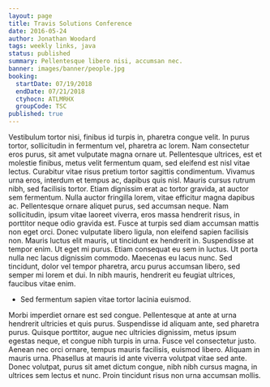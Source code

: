 ```yaml
---
layout: page
title: Travis Solutions Conference
date: 2016-05-24
author: Jonathan Woodard
tags: weekly links, java
status: published
summary: Pellentesque libero nisi, accumsan nec.
banner: images/banner/people.jpg
booking:
  startDate: 07/19/2018
  endDate: 07/21/2018
  ctyhocn: ATLMRHX
  groupCode: TSC
published: true
---
```

Vestibulum tortor nisi, finibus id turpis in, pharetra congue velit. In purus tortor, sollicitudin in fermentum vel, pharetra ac lorem. Nam consectetur eros purus, sit amet vulputate magna ornare ut. Pellentesque ultrices, est et molestie finibus, metus velit fermentum quam, sed eleifend est nisl vitae lectus. Curabitur vitae risus pretium tortor sagittis condimentum. Vivamus urna eros, interdum et tempus ac, dapibus quis nisl. Mauris cursus rutrum nibh, sed facilisis tortor. Etiam dignissim erat ac tortor gravida, at auctor sem fermentum. Nulla auctor fringilla lorem, vitae efficitur magna dapibus ac. Pellentesque ornare aliquet purus, sed accumsan neque. Nam sollicitudin, ipsum vitae laoreet viverra, eros massa hendrerit risus, in porttitor neque odio gravida est. Fusce at turpis sed diam accumsan mattis non eget orci. Donec vulputate libero ligula, non eleifend sapien facilisis non.
Mauris luctus elit mauris, ut tincidunt ex hendrerit in. Suspendisse at tempor enim. Ut eget mi purus. Etiam consequat eu sem in luctus. Ut porta nulla nec lacus dignissim commodo. Maecenas eu lacus nunc. Sed tincidunt, dolor vel tempor pharetra, arcu purus accumsan libero, sed semper mi lorem et dui. In nibh mauris, hendrerit eu feugiat ultrices, faucibus vitae enim.

* Sed fermentum sapien vitae tortor lacinia euismod.

Morbi imperdiet ornare est sed congue. Pellentesque at ante at urna hendrerit ultricies et quis purus. Suspendisse id aliquam ante, sed pharetra purus. Quisque porttitor, augue nec ultricies dignissim, metus ipsum egestas neque, et congue nibh turpis in urna. Fusce vel consectetur justo. Aenean nec orci ornare, tempus mauris facilisis, euismod libero. Aliquam in mauris urna. Phasellus at mauris id ante viverra volutpat vitae sed ante. Donec volutpat, purus sit amet dictum congue, nibh nibh cursus magna, in ultrices sem lectus et nunc. Proin tincidunt risus non urna accumsan mollis.
